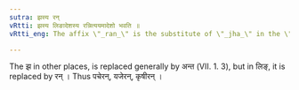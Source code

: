 ```yaml
---
sutra: झस्य रन्
vRtti: झस्य लिङादेशस्य रन्नित्ययमादेशो भवति ॥
vRtti_eng: The affix \"_ran_\" is the substitute of \"_jha_\" in the \"_Lin_\" (Potential and Benedictive).

---
```

The झ in other places, is replaced generally by अन्त (VII. 1. 3), but in लिङ्, it is replaced by रन् । Thus पचेरन्, यजेरन्, कृषीरन् ।